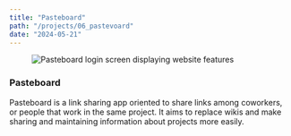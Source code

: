 ```yaml
---
title: "Pasteboard"
path: "/projects/06_pastevoard"
date: "2024-05-21"
---
```


<figure style="{ background-color: #9c9c9f; }">
  <img src="/projects/pasteboard.jpg" alt="Pasteboard login screen displaying website features">
</figure>

### Pasteboard

Pasteboard is a link sharing app oriented to share links among coworkers, or people that work in the same project. It aims to replace wikis and make sharing and maintaining information about projects more easily.
